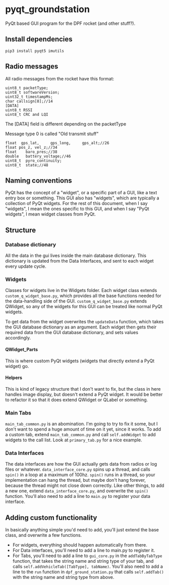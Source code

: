 # pyqt_groundstation

PyQt based GUI program for the DPF rocket (and other stuff?). 

## Install dependencies
~~~
pip3 install pyqt5 imutils
~~~

## Radio messages
All radio messages from the rocket have this format:
~~~
uint8_t packetType;
uint8_t softwareVersion;
uint32_t timestampMs;
char callsign[8];//14
[DATA]
uint8_t RSSI
uint8_t CRC and LQI
~~~

The [DATA] field is different depending on the packetType

Message type 0 is called "Old transmit stuff"
~~~
float  gps_lat,     gps_long,     gps_alt;//26
float pos_z, vel_z;//34
float    baro_pres;//38
double   battery_voltage;//46
uint8_t  pyro_continuity;
uint8_t  state;//48
~~~

## Naming conventions
PyQt has the concept of a "widget", or a specific part of a GUI, like a text entry box or something. 
This GUI also has "widgets", which are typically a collection of PyQt widgets. 
For the rest of this document, when I say "widgets", I mean the ones specific to this GUI, 
and when I say "PyQt widgets", I mean widget classes from PyQt.

## Structure

### Database dictionary
All the data in the gui lives inside the main database dictionary. 
This dictionary is updated from the Data Interfaces, and sent to each widget every update cycle. 

### Widgets
Classes for widgets live in the Widgets folder. 
Each widget class extends `custom_q_widget_base.py`, which provides all the base functions needed for the data-handling side of the GUI. 
`custom_q_widget_base.py` extends QWidget, so any of the widgets for this GUI can be treated like normal PyQt widgets.

To get data from the widget overwrites the `updateData` function, which takes the GUI database dictionary as an argument. 
Each widget then gets their required data from the GUI database dictionary, and sets values accordingly.

#### QWidget_Parts
This is where custom PyQt widgets (widgets that directly extend a PyQt widget) go. 

#### Helpers
This is kind of legacy structure that I don't want to fix, but the class in here handles image display, but doesn't extend a PyQt widget. 
It would be better to refactor it so that it does extend QWidget or QLabel or something.

### Main Tabs
`main_tab_common.py` is an abomination. 
I'm going to try to fix it some, but I don't want to spend a huge amount of time on it yet, since it works.
To add a custom tab, extend `main_tab_common.py` and call `self.addWidget` to add widgets to the call list.
Look at `primary_tab.py` for a nice example.

### Data Interfaces
The data interfaces are how the GUI actually gets data from radios or log files or whatever.
`data_interface_core.py` spins up a thread, and calls `spin()` in a loop at a maximum of 100hz.
`spin()` runs in a thread, so your implementation can hang the thread, but maybe don't hang forever, because the thread might not close down correctly.
Like other things, to add a new one, extend `data_interface_core.py`, and overwrite the `spin()` function. 
You'll also need to add a line to `main.py` to register your data interface.

## Adding custom functionality
In basically anything simple you'd need to add, you'll just extend the base class, and overwrite a few functions.

- For widgets, everything should happen automatically from there.
- For Data interfaces, you'll need to add a line to main.py to register it.
- For Tabs, you'll need to add a line to `gui_core.py` in the `addTabByTabType` function, that takes the string name and string type of your tab, and calls `self.addVehicleTab([TabType], tabName)`. 
You'll also need to add a line to the `run` function in `dpf_ground_station.py` that calls `self.addTab()` with the string name and string type from above.
